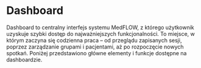 # Dashboard

Dashboard to centralny interfejs systemu MedFLOW, z którego użytkownik uzyskuje szybki dostęp do najważniejszych funkcjonalności. To miejsce, w którym zaczyna się codzienna praca – od przeglądu zapisanych sesji, poprzez zarządzanie grupami i pacjentami, aż po rozpoczęcie nowych spotkań. Poniżej przedstawiono główne elementy i funkcje dostępne na dashboardzie.
